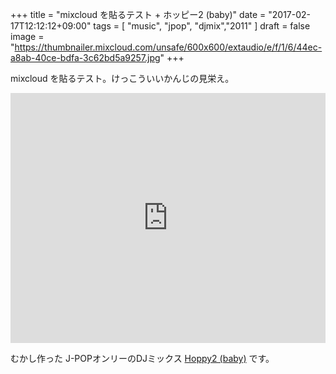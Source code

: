 +++
title = "mixcloud を貼るテスト + ホッピー2 (baby)"
date = "2017-02-17T12:12:12+09:00"
tags = [ "music", "jpop", "djmix","2011" ]
draft = false
image = "https://thumbnailer.mixcloud.com/unsafe/600x600/extaudio/e/f/1/6/44ec-a8ab-40ce-bdfa-3c62bd5a9257.jpg"
+++

mixcloud を貼るテスト。けっこういいかんじの見栄え。

<div class="embed">
<iframe width="100%" height="400" src="https://www.mixcloud.com/widget/iframe/?feed=https%3A%2F%2Fwww.mixcloud.com%2Fmatsuoshi%2Fhoppy-2-baby%2F&light=1" frameborder="0"></iframe>
</div>

むかし作った J-POPオンリーのDJミックス [Hoppy2 (baby)](https://www.mixcloud.com/matsuoshi/hoppy-2-baby/) です。
